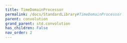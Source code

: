 ```yaml
---
title: TimeDomainProcessor
permalink: /docs/StandardLibrary#TimeDomainProcessor
parent: convolution
grand_parent: std.convolution
has_children: False
nav_order: 2
---
```

